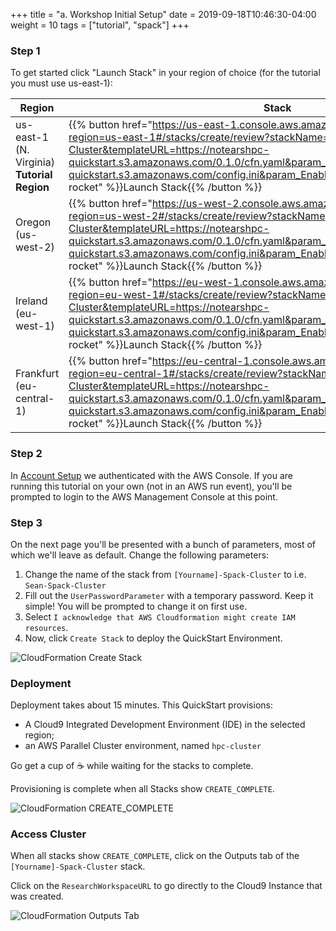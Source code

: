 +++
title = "a. Workshop Initial Setup"
date = 2019-09-18T10:46:30-04:00
weight = 10
tags = ["tutorial", "spack"]
+++

### Step 1
To get started click "Launch Stack" in your region of choice (for the tutorial you must use us-east-1):

| Region       | Stack                                                                                                                                                                                                                                                                                                              |
|--------------|--------------------------------------------------------------------------------------------------------------------------------------------------------------------------------------------------------------------------------------------------------------------------------------------------------------------|
| us-east-1 (N. Virginia) **Tutorial Region**    | {{% button href="https://us-east-1.console.aws.amazon.com/cloudformation/home?region=us-east-1#/stacks/create/review?stackName=[Yourname]-Spack-Cluster&templateURL=https://notearshpc-quickstart.s3.amazonaws.com/0.1.0/cfn.yaml&param_ConfigS3URI=https://notearshpc-quickstart.s3.amazonaws.com/config.ini&param_EnableBudget=false" icon="fas fa-rocket" %}}Launch Stack{{% /button %}} |
| Oregon (us-west-2)    | {{% button href="https://us-west-2.console.aws.amazon.com/cloudformation/home?region=us-west-2#/stacks/create/review?stackName=[Yourname]-Spack-Cluster&templateURL=https://notearshpc-quickstart.s3.amazonaws.com/0.1.0/cfn.yaml&param_ConfigS3URI=https://notearshpc-quickstart.s3.amazonaws.com/config.ini&param_EnableBudget=false" icon="fas fa-rocket" %}}Launch Stack{{% /button %}} |
| Ireland (eu-west-1)   | {{% button href="https://eu-west-1.console.aws.amazon.com/cloudformation/home?region=eu-west-1#/stacks/create/review?stackName=[Yourname]-Spack-Cluster&templateURL=https://notearshpc-quickstart.s3.amazonaws.com/0.1.0/cfn.yaml&param_ConfigS3URI=https://notearshpc-quickstart.s3.amazonaws.com/config.ini&param_EnableBudget=false" icon="fas fa-rocket" %}}Launch Stack{{% /button %}} |
| Frankfurt (eu-central-1) | {{% button href="https://eu-central-1.console.aws.amazon.com/cloudformation/home?region=eu-central-1#/stacks/create/review?stackName=[Yourname]-Spack-Cluster&templateURL=https://notearshpc-quickstart.s3.amazonaws.com/0.1.0/cfn.yaml&param_ConfigS3URI=https://notearshpc-quickstart.s3.amazonaws.com/config.ini&param_EnableBudget=false" icon="fas fa-rocket" %}}Launch Stack{{% /button %}} |

### Step 2
In [Account Setup](/00-account-setup.html) we authenticated with the AWS Console. If you are running this tutorial on your own (not in an AWS run event), you'll be prompted to login to the AWS Management Console at this point. 

### Step 3
On the next page you'll be presented with a bunch of parameters, most of which we'll leave as default. Change the following parameters:

1. Change the name of the stack from `[Yourname]-Spack-Cluster` to i.e. `Sean-Spack-Cluster`
2. Fill out the `UserPasswordParameter` with a temporary password. Keep it simple! You will be prompted to change it on first use.
3. Select `I acknowledge that AWS Cloudformation might create IAM resources`.
4. Now, click `Create Stack` to deploy the QuickStart Environment.

![CloudFormation Create Stack](/images/create_stack.png)

### Deployment
Deployment takes about 15 minutes. This QuickStart provisions:

* A Cloud9 Integrated Development Environment (IDE) in the selected region;
* an AWS Parallel Cluster environment, named `hpc-cluster`

Go get a cup of ☕️ while waiting for the stacks to complete.

Provisioning is complete when all Stacks show `CREATE_COMPLETE`.

![CloudFormation CREATE_COMPLETE](/images/cfn_console.png)

### Access Cluster

When all stacks show `CREATE_COMPLETE`, click on the Outputs tab of the `[Yourname]-Spack-Cluster` stack. 

Click on the `ResearchWorkspaceURL` to go directly to the Cloud9 Instance that was created. 

![CloudFormation Outputs Tab](/images/cfn_output.png)
